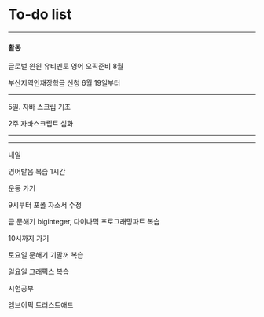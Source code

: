 # To-do list

----------------
#### 활동

글로벌 윈윈
유티멘토
영어 오픽준비 8월

부산지역인재장학금 신청 6월 19일부터


-----

5일.
자바 스크립 기초

2주 
자바스크립트 심화

------------



-----

내일 

영어발음 복습 1시간

운동 가기

9시부터 
포폴 자소서 수정

금
문해기 biginteger, 다이나믹 프로그래밍파트 복습

10시까지 가기

토요일 
문해기 기말꺼 복습

일요일
그래픽스 복습

시험공부

엠브이픽
트러스트애드




